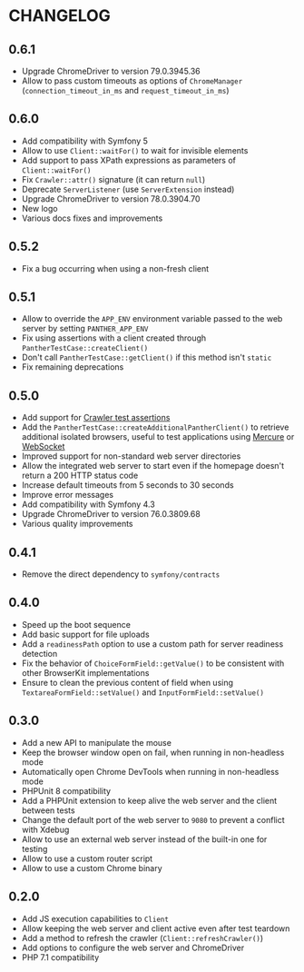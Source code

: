 CHANGELOG
=========

0.6.1
-----

* Upgrade ChromeDriver to version 79.0.3945.36
* Allow to pass custom timeouts as options of `ChromeManager` (`connection_timeout_in_ms` and `request_timeout_in_ms`)

0.6.0
-----

* Add compatibility with Symfony 5
* Allow to use `Client::waitFor()` to wait for invisible elements
* Add support to pass XPath expressions as parameters of `Client::waitFor()`
* Fix `Crawler::attr()` signature (it can return `null`)
* Deprecate `ServerListener` (use `ServerExtension` instead)
* Upgrade ChromeDriver to version 78.0.3904.70
* New logo
* Various docs fixes and improvements

0.5.2
-----

* Fix a bug occurring when using a non-fresh client

0.5.1
-----

* Allow to override the `APP_ENV` environment variable passed to the web server by setting `PANTHER_APP_ENV`
* Fix using assertions with a client created through `PantherTestCase::createClient()`
* Don't call `PantherTestCase::getClient()` if this method isn't `static`
* Fix remaining deprecations

0.5.0
-----

* Add support for [Crawler test assertions](https://symfony.com/doc/current/testing/functional_tests_assertions.html#crawler)
* Add the `PantherTestCase::createAdditionalPantherClient()` to retrieve additional isolated browsers, useful to test applications using [Mercure](https://mercure.rocks) or [WebSocket](https://developer.mozilla.org/en-US/docs/Web/API/WebSockets_API)   
* Improved support for non-standard web server directories
* Allow the integrated web server to start even if the homepage doesn't return a 200 HTTP status code
* Increase default timeouts from 5 seconds to 30 seconds
* Improve error messages
* Add compatibility with Symfony 4.3
* Upgrade ChromeDriver to version 76.0.3809.68
* Various quality improvements

0.4.1
-----

* Remove the direct dependency to `symfony/contracts`

0.4.0
-----

* Speed up the boot sequence
* Add basic support for file uploads
* Add a `readinessPath` option to use a custom path for server readiness detection
* Fix the behavior of `ChoiceFormField::getValue()` to be consistent with other BrowserKit implementations
* Ensure to clean the previous content of field when using `TextareaFormField::setValue()` and `InputFormField::setValue()`

0.3.0
-----

* Add a new API to manipulate the mouse
* Keep the browser window open on fail, when running in non-headless mode
* Automatically open Chrome DevTools when running in non-headless mode
* PHPUnit 8 compatibility
* Add a PHPUnit extension to keep alive the web server and the client between tests 
* Change the default port of the web server to `9080` to prevent a conflict with Xdebug
* Allow to use an external web server instead of the built-in one for testing
* Allow to use a custom router script
* Allow to use a custom Chrome binary

0.2.0
-----

* Add JS execution capabilities to `Client`
* Allow keeping the web server and client active even after test teardown
* Add a method to refresh the crawler (`Client::refreshCrawler()`)
* Add options to configure the web server and ChromeDriver
* PHP 7.1 compatibility
